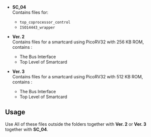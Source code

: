 - **SC_04**  
  Contains files for:
  - `top_coprocessor_control`
  - `ISO14443_wrapper`

- **Ver. 2**  
  Contains files for a smartcard using PicoRV32 with 256 KB ROM, contains :
  - The Bus Interface
  - Top Level of Smartcard

- **Ver. 3**  
  Contains files for a smartcard using PicoRV32 with 512 KB ROM, contains :
  - The Bus Interface
  - Top Level of Smartcard

## Usage
Use All of these files outside the folders together with **Ver. 2** or **Ver. 3** together with **SC_04**.
